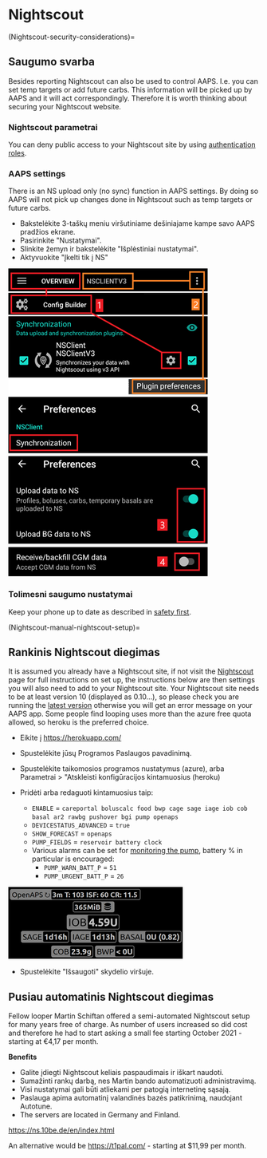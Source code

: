 # Nightscout

(Nightscout-security-considerations)=

## Saugumo svarba

Besides reporting Nightscout can also be used to control AAPS. I.e. you can set temp targets or add future carbs. This information will be picked up by AAPS and it will act correspondingly. Therefore it is worth thinking about securing your Nightscout website.

### Nightscout parametrai

You can deny public access to your Nightscout site by using [authentication roles](https://nightscout.github.io/nightscout/security).

### AAPS settings

There is an NS upload only (no sync) function in AAPS settings. By doing so AAPS will not pick up changes done in Nightscout such as temp targets or future carbs.

* Bakstelėkite 3-taškų meniu viršutiniame dešiniajame kampe savo AAPS pradžios ekrane.
* Pasirinkite "Nustatymai".
* Slinkite žemyn ir bakstelėkite "Išplėstiniai nustatymai".
* Aktyvuokite "Įkelti tik į NS"

![Nightscout upload only](../images/NSsafety.png)

### Tolimesni saugumo nustatymai

Keep your phone up to date as described in [safety first](../Getting-Started/Safety-first.md).

(Nightscout-manual-nightscout-setup)=

## Rankinis Nightscout diegimas

It is assumed you already have a Nightscout site, if not visit the [Nightscout](http://nightscout.github.io/nightscout/new_user/) page for full instructions on set up, the instructions below are then settings you will also need to add to your Nightscout site. Your Nightscout site needs to be at least version 10 (displayed as 0.10...), so please check you are running the [latest version](https://nightscout.github.io/update/update/#updating-your-site-to-the-latest-version) otherwise you will get an error message on your AAPS app. Some people find looping uses more than the azure free quota allowed, so heroku is the preferred choice.

* Eikite į https://herokuapp.com/

* Spustelėkite jūsų Programos Paslaugos pavadinimą.

* Spustelėkite taikomosios programos nustatymus (azure), arba Parametrai > "Atskleisti konfigūracijos kintamuosius (heroku)

* Pridėti arba redaguoti kintamuosius taip:
  
  * `ENABLE` = `careportal boluscalc food bwp cage sage iage iob cob basal ar2 rawbg pushover bgi pump openaps`
  * `DEVICESTATUS_ADVANCED` = `true`
  * `SHOW_FORECAST` = `openaps`
  * `PUMP_FIELDS` = `reservoir battery clock`
  * Various alarms can be set for [monitoring the pump](https://github.com/nightscout/cgm-remote-monitor#pump-pump-monitoring), battery % in particular is encouraged: 
    * `PUMP_WARN_BATT_P` = `51`
    * `PUMP_URGENT_BATT_P` = `26` 

![Azure](../images/nightscout1.png)

* Spustelėkite "Išsaugoti" skydelio viršuje.

## Pusiau automatinis Nightscout diegimas

Fellow looper Martin Schiftan offered a semi-automated Nightscout setup for many years free of charge. As number of users increased so did cost and therefore he had to start asking a small fee starting October 2021 - starting at €4,17 per month.

**Benefits**

* Galite įdiegti Nightscout keliais paspaudimais ir iškart naudoti. 
* Sumažinti rankų darbą, nes Martin bando automatizuoti administravimą.
* Visi nustatymai gali būti atliekami per patogią internetinę sąsają. 
* Paslauga apima automatinį valandinės bazės patikrinimą, naudojant Autotune. 
* The servers are located in Germany and Finland.

<https://ns.10be.de/en/index.html>

An alternative would be <https://t1pal.com/> - starting at $11,99 per month.